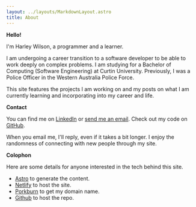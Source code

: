 ```yaml
---
layout: ../layouts/MarkdownLayout.astro
title: About
---
```


**Hello!**

I'm Harley Wilson, a programmer and a learner.

I am undergoing a career transition to a software developer to be able to work deeply on complex problems. I am studying for a Bachelor of Computing (Software Engineering) at Curtin University. Previously, I was a Police Officer in the Western Australia Police Force. 

This site features the projects I am working on and my posts on what I am currently learning and incorporating into my career and life.


**Contact**

You can find me on [LinkedIn](https://www.linkedin.com/in/harleyjwilson/) or [send me an email](mailto:hi@harleyjwilson.com?subject=Hello). Check out my code on [GitHub](https://github.com/harleyjwilson).

When you email me, I'll reply, even if it takes a bit longer. I enjoy the randomness of connecting with new people through my site.


**Colophon**

Here are some details for anyone interested in the tech behind this site.

- [Astro](https://astro.build/) to generate the content.
- [Netlify](https://netlify.com/) to host the site.
- [Porkburn](https://porkbun.com/) to get my domain name.
- [Github](https://github.com/) to host the repo.
